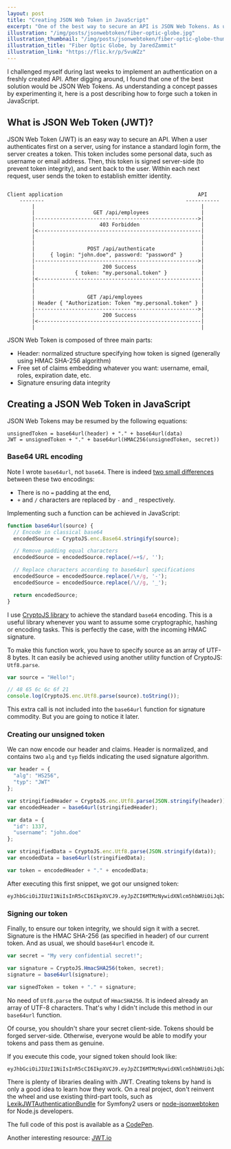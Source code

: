 ```yaml
---
layout: post
title: "Creating JSON Web Token in JavaScript"
excerpt: "One of the best way to secure an API is JSON Web Tokens. As understanding a concept passes by experimenting it, here is a post describing how to forge such a token in JavaScript."
illustration: "/img/posts/jsonwebtoken/fiber-optic-globe.jpg"
illustration_thumbnail: "/img/posts/jsonwebtoken/fiber-optic-globe-thumbnail.jpg"
illustration_title: "Fiber Optic Globe, by JaredZammit"
illustration_link: "https://flic.kr/p/5vuWZz"
---
```


I challenged myself during last weeks to implement an authentication on a freshly created API. After digging around, I found that one of the best solution would be JSON Web Tokens. As understanding a concept passes by experimenting it, here is a post describing how to forge such a token in JavaScript.

## What is JSON Web Token (JWT)?

JSON Web Token (JWT) is an easy way to secure an API. When a user authenticates first on a server, using for instance a standard login form, the server creates a token. This token includes some personal data, such as username or email address. Then, this token is signed server-side (to prevent token integrity), and sent back to the user. Within each next request, user sends the token to establish emitter identity.

```

Client application                                            API
    --------                                              -----------
        |                                                      |
        |                   GET /api/employees                 |
        |----------------------------------------------------->|
        |                     403 Forbidden                    |
        |<-----------------------------------------------------|
        |                                                      |
        |                                                      |
        |                 POST /api/authenticate               |
        |     { login: "john.doe", password: "password" }      |
        |----------------------------------------------------->|
        |                      200 Success                     |
        |             { token: "my.personal.token" }           |
        |<-----------------------------------------------------|
        |                                                      |
        |                                                      |
        |                 GET /api/employees                   |
        | Header { "Authorization: Token "my.personal.token" } |
        |----------------------------------------------------->|
        |                      200 Success                     |
        |<-----------------------------------------------------|
        |                                                      |
```

JSON Web Token is composed of three main parts:

* Header: normalized structure specifying how token is signed (generally using HMAC SHA-256 algorithm)
* Free set of claims embedding whatever you want: username, email, roles, expiration date, etc.
* Signature ensuring data integrity

## Creating a JSON Web Token in JavaScript

JSON Web Tokens may be resumed by the following equations:

```
unsignedToken = base64url(header) + "." + base64url(data)
JWT = unsignedToken + "." + base64url(HMAC256(unsignedToken, secret))
```

### Base64 URL encoding

Note I wrote `base64url`, not `base64`. There is indeed [two small differences](https://tools.ietf.org/html/rfc4648#page-7) between these two encodings:

* There is no `=` padding at the end,
* `+` and `/` characters are replaced by `-` and `_` respectively.

Implementing such a function can be achieved in JavaScript:

``` js
function base64url(source) {
  // Encode in classical base64
  encodedSource = CryptoJS.enc.Base64.stringify(source);

  // Remove padding equal characters
  encodedSource = encodedSource.replace(/=+$/, '');

  // Replace characters according to base64url specifications
  encodedSource = encodedSource.replace(/\+/g, '-');
  encodedSource = encodedSource.replace(/\//g, '_');

  return encodedSource;
}
```

I use [CryptoJS library](https://github.com/evanvosberg/crypto-js) to achieve the standard `base64` encoding. This is a useful library whenever you want to assume some cryptographic, hashing or encoding tasks. This is perfectly the case, with the incoming HMAC signature.

To make this function work, you have to specify source as an array of UTF-8 bytes. It can easily be achieved using another utility function of CryptoJS: `Utf8.parse`.

``` js
var source = "Hello!";

// 48 65 6c 6c 6f 21
console.log(CryptoJS.enc.Utf8.parse(source).toString());
```

This extra call is not included into the `base64url` function for signature commodity. But you are going to notice it later.

### Creating our unsigned token

We can now encode our header and claims. Header is normalized, and contains two `alg` and `typ` fields indicating the used signature algorithm.

``` js
var header = {
  "alg": "HS256",
  "typ": "JWT"
};

var stringifiedHeader = CryptoJS.enc.Utf8.parse(JSON.stringify(header));
var encodedHeader = base64url(stringifiedHeader);

var data = {
  "id": 1337,
  "username": "john.doe"
};

var stringifiedData = CryptoJS.enc.Utf8.parse(JSON.stringify(data));
var encodedData = base64url(stringifiedData);

var token = encodedHeader + "." + encodedData;
```

After executing this first snippet, we got our unsigned token:

```
eyJhbGciOiJIUzI1NiIsInR5cCI6IkpXVCJ9.eyJpZCI6MTMzNywidXNlcm5hbWUiOiJqb2huLmRvZSJ9
```

### Signing our token

Finally, to ensure our token integrity, we should sign it with a secret. Signature is the HMAC SHA-256 (as specified in header) of our current token. And as usual, we should `base64url` encode it.

``` js
var secret = "My very confidential secret!";

var signature = CryptoJS.HmacSHA256(token, secret);
signature = base64url(signature);

var signedToken = token + "." + signature;
```
No need of `Utf8.parse` the output of `HmacSHA256`. It is indeed already an array of UTF-8 characters. That's why I didn't include this method in our `base64url` function.

Of course, you shouldn't share your secret client-side. Tokens should be forged server-side. Otherwise, everyone would be able to modify your tokens and pass them as genuine.

If you execute this code, your signed token should look like:

```
eyJhbGciOiJIUzI1NiIsInR5cCI6IkpXVCJ9.eyJpZCI6MTMzNywidXNlcm5hbWUiOiJqb2huLmRvZSJ9.EvTdOJSfbffGHLyND3BMDwWE22zUBOCRspPZEHlNEw
```

There is plenty of libraries dealing with JWT. Creating tokens by hand is only a good idea to learn how they work. On a real project, don't reinvent the wheel and use existing third-part tools, such as [LexikJWTAuthenticationBundle](https://github.com/lexik/LexikJWTAuthenticationBundle) for Symfony2 users or [node-jsonwebtoken](https://github.com/auth0/node-jsonwebtoken) for Node.js developers.

The full code of this post is available as a [CodePen](http://codepen.io/jpetitcolas/pen/zxGxKN).

Another interesting resource: [JWT.io](http://jwt.io/)
